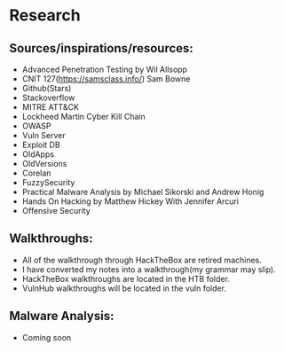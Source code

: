 # Research
## Sources/inspirations/resources:
 * Advanced Penetration Testing by Wil Allsopp
 * CNIT 127(https://samsclass.info/) Sam Bowne
 * Github(Stars)
 * Stackoverflow
 * MITRE ATT&CK 
 * Lockheed Martin Cyber Kill Chain
 * OWASP 
 * Vuln Server
 * Exploit DB
 * OldApps
 * OldVersions
 * Corelan
 * FuzzySecurity
 * Practical Malware Analysis by Michael Sikorski and Andrew Honig
 * Hands On Hacking by Matthew Hickey With Jennifer Arcuri
 * Offensive Security 
## Walkthroughs:
 * All of the walkthrough through HackTheBox are retired machines.
 * I have converted my notes into a walkthrough(my grammar may slip).
 * HackTheBox walkthroughs are located in the HTB folder.
 * VulnHub walkthroughs will be located in the vuln folder.

## Malware Analysis:
 * Coming soon